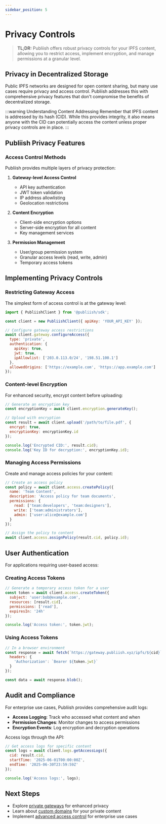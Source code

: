 ```yaml
---
sidebar_position: 5
---
```


# Privacy Controls

> **TL;DR:** Publiish offers robust privacy controls for your IPFS content, allowing you to restrict access, implement encryption, and manage permissions at a granular level.

## Privacy in Decentralized Storage

Public IPFS networks are designed for open content sharing, but many use cases require privacy and access control. Publiish addresses this with comprehensive privacy features that don't compromise the benefits of decentralized storage.

:::warning Understanding Content Addressing
Remember that IPFS content is addressed by its hash (CID). While this provides integrity, it also means anyone with the CID can potentially access the content unless proper privacy controls are in place.
:::

## Publiish Privacy Features

### Access Control Methods

Publiish provides multiple layers of privacy protection:

1. **Gateway-level Access Control**
   - API key authentication
   - JWT token validation
   - IP address allowlisting
   - Geolocation restrictions

2. **Content Encryption**
   - Client-side encryption options
   - Server-side encryption for all content
   - Key management services

3. **Permission Management**
   - User/group permission system
   - Granular access levels (read, write, admin)
   - Temporary access tokens

## Implementing Privacy Controls

### Restricting Gateway Access

The simplest form of access control is at the gateway level:

```javascript
import { PubliishClient } from '@publiish/sdk';

const client = new PubliishClient({ apiKey: 'YOUR_API_KEY' });

// Configure gateway access restrictions
await client.gateway.configureAccess({
  type: 'private',
  authentication: {
    apiKey: true,
    jwt: true,
    ipAllowlist: ['203.0.113.0/24', '198.51.100.1']
  },
  allowedOrigins: ['https://example.com', 'https://app.example.com']
});
```

### Content-level Encryption

For enhanced security, encrypt content before uploading:

```javascript
// Generate an encryption key
const encryptionKey = await client.encryption.generateKey();

// Upload with encryption
const result = await client.upload('/path/to/file.pdf', {
  encrypt: true,
  encryptionKey: encryptionKey.id
});

console.log('Encrypted CID:', result.cid);
console.log('Key ID for decryption:', encryptionKey.id);
```

### Managing Access Permissions

Create and manage access policies for your content:

```javascript
// Create an access policy
const policy = await client.access.createPolicy({
  name: 'Team Content',
  description: 'Access policy for team documents',
  permissions: {
    read: ['team:developers', 'team:designers'],
    write: ['team:administrators'],
    admin: ['user:alice@example.com']
  }
});

// Assign the policy to content
await client.access.assignPolicy(result.cid, policy.id);
```

## User Authentication

For applications requiring user-based access:

### Creating Access Tokens

```javascript
// Generate a temporary access token for a user
const token = await client.access.createToken({
  subject: 'user:bob@example.com',
  resources: [result.cid],
  permissions: ['read'],
  expiresIn: '24h'
});

console.log('Access token:', token.jwt);
```

### Using Access Tokens

```javascript
// In a browser environment
const response = await fetch(`https://gateway.publiish.xyz/ipfs/${cid}`, {
  headers: {
    'Authorization': `Bearer ${token.jwt}`
  }
});

const data = await response.blob();
```

## Audit and Compliance

For enterprise use cases, Publiish provides comprehensive audit logs:

- **Access Logging**: Track who accessed what content and when
- **Permission Changes**: Monitor changes to access permissions
- **Encryption Events**: Log encryption and decryption operations

Access logs through the API:

```javascript
// Get access logs for specific content
const logs = await client.logs.getAccessLogs({
  cid: result.cid,
  startTime: '2025-06-01T00:00:00Z',
  endTime: '2025-06-30T23:59:59Z'
});

console.log('Access logs:', logs);
```

## Next Steps

- Explore [private gateways](/docs/advanced/private-gateways) for enhanced privacy
- Learn about [custom domains](/docs/advanced/custom-domains) for your private content
- Implement [advanced access control](/docs/advanced/access-control) for enterprise use cases 